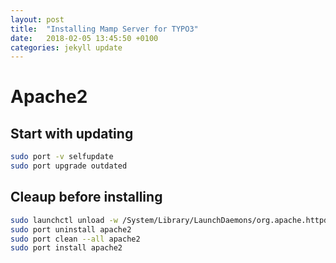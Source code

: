 ```yaml
---
layout: post
title:  "Installing Mamp Server for TYPO3"
date:   2018-02-05 13:45:50 +0100
categories: jekyll update
---
```


# Apache2

## Start with updating

```bash
sudo port -v selfupdate
sudo port upgrade outdated
```

## Cleaup before installing

```bash
sudo launchctl unload -w /System/Library/LaunchDaemons/org.apache.httpd.plist
sudo port uninstall apache2
sudo port clean --all apache2
sudo port install apache2
```
